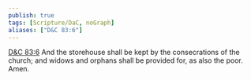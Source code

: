 ```yaml
---
publish: true
tags: [Scripture/DaC, noGraph]
aliases: ["D&C 83:6"]
---
```

[D&C 83:6](https://churchofjesuschrist.org/study/scriptures/dc-testament/dc/83?lang=eng&id=p6#p6) And the storehouse shall be kept by the consecrations of the church; and widows and orphans shall be provided for, as also the poor. Amen.





